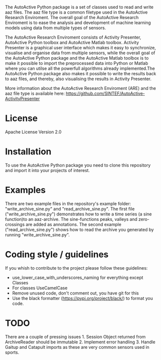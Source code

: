 The AutoActive Python package is a set of classes used to read and write aaz files. The aaz file type is 
a common filetype used in the AutoActive Research Enviroment. The overall goal of the AutoActive Research
Enviroment is to ease the analysis and development of machine learning models using data from multiple types 
of sensors.

The AutoActive Research Enviroment consists of Activity Presenter, AutoActive Python toolbox and AutoActive Matlab toolbox.
Activity Presenter is a graphical user interface which makes it easy to synchronize, visualise and organise data
from multiple sensors, while the overall goal of the AutoActive Python package and the AutoActive Matlab toolbox is to make
it possible to import the preprocessed data into Python or Matlab where you can utilse all the powerfull algorithms 
already implemented.The AutoActive Python package also makes it possible to write the results back to aaz files, and thereby,
also visualising the results in Activity Presenter.

More information about the AutoActive Research Enviroment (ARE) and the aaz file type is available here:
https://github.com/SINTEF/AutoActive-ActivityPresenter

# License
Apache License Version 2.0

# Installation
To use the AutoActive Python package you need to clone this repository and import it into
your projects of interest.

# Examples
There are two example files in the repository's example folder: "write_archive_sine.py" and "read_archive_sine.py". The first file ("write_archive_sine.py") demonstrates how to write a time series (a sine function)to an aaz-archive. The sine-functions peaks, valleys and zero-crossings are added as annotations. The second example ("read_archive_sine.py") shows how to 
read the archive you generated by running "write_archive_sine.py". 

# Coding style / guidelines
If you whish to contribute to the project please follow these guidelines:
- use_lower_case_with_underscores_naming for everything except Classes
- For classes UseCamelCase
- Remove unused code, don't comment out, you have git for this
- Use the black formatter (https://pypi.org/project/black/) to format you code.


# TODO
There are a couple of pressing issues
	1. Session Object returned from ArchiveReader should be immutable
	2. Implement error handling
	3. Handle Gaitup and Catapult imports as these are very common sensors used in sports.

